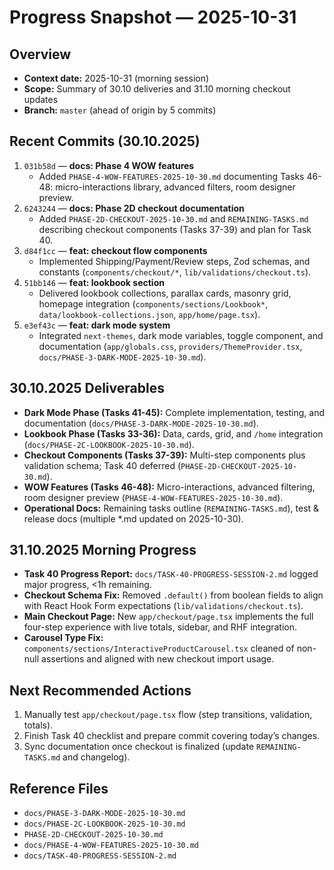 # Progress Snapshot — 2025-10-31

## Overview
- **Context date:** 2025-10-31 (morning session)
- **Scope:** Summary of 30.10 deliveries and 31.10 morning checkout updates
- **Branch:** `master` (ahead of origin by 5 commits)

## Recent Commits (30.10.2025)

1. `031b58d` — **docs: Phase 4 WOW features**  
   - Added `PHASE-4-WOW-FEATURES-2025-10-30.md` documenting Tasks 46-48: micro-interactions library, advanced filters, room designer preview.
2. `6243244` — **docs: Phase 2D checkout documentation**  
   - Added `PHASE-2D-CHECKOUT-2025-10-30.md` and `REMAINING-TASKS.md` describing checkout components (Tasks 37-39) and plan for Task 40.
3. `d84f1cc` — **feat: checkout flow components**  
   - Implemented Shipping/Payment/Review steps, Zod schemas, and constants (`components/checkout/*`, `lib/validations/checkout.ts`).
4. `51bb146` — **feat: lookbook section**  
   - Delivered lookbook collections, parallax cards, masonry grid, homepage integration (`components/sections/Lookbook*`, `data/lookbook-collections.json`, `app/home/page.tsx`).
5. `e3ef43c` — **feat: dark mode system**  
   - Integrated `next-themes`, dark mode variables, toggle component, and documentation (`app/globals.css`, `providers/ThemeProvider.tsx`, `docs/PHASE-3-DARK-MODE-2025-10-30.md`).

## 30.10.2025 Deliverables

- **Dark Mode Phase (Tasks 41-45):** Complete implementation, testing, and documentation (`docs/PHASE-3-DARK-MODE-2025-10-30.md`).
- **Lookbook Phase (Tasks 33-36):** Data, cards, grid, and `/home` integration (`docs/PHASE-2C-LOOKBOOK-2025-10-30.md`).
- **Checkout Components (Tasks 37-39):** Multi-step components plus validation schema; Task 40 deferred (`PHASE-2D-CHECKOUT-2025-10-30.md`).
- **WOW Features (Tasks 46-48):** Micro-interactions, advanced filtering, room designer preview (`PHASE-4-WOW-FEATURES-2025-10-30.md`).
- **Operational Docs:** Remaining tasks outline (`REMAINING-TASKS.md`), test & release docs (multiple *.md updated on 2025-10-30).

## 31.10.2025 Morning Progress

- **Task 40 Progress Report:** `docs/TASK-40-PROGRESS-SESSION-2.md` logged major progress, <1h remaining.
- **Checkout Schema Fix:** Removed `.default()` from boolean fields to align with React Hook Form expectations (`lib/validations/checkout.ts`).
- **Main Checkout Page:** New `app/checkout/page.tsx` implements the full four-step experience with live totals, sidebar, and RHF integration.
- **Carousel Type Fix:** `components/sections/InteractiveProductCarousel.tsx` cleaned of non-null assertions and aligned with new checkout import usage.

## Next Recommended Actions

1. Manually test `app/checkout/page.tsx` flow (step transitions, validation, totals).
2. Finish Task 40 checklist and prepare commit covering today’s changes.
3. Sync documentation once checkout is finalized (update `REMAINING-TASKS.md` and changelog).

## Reference Files
- `docs/PHASE-3-DARK-MODE-2025-10-30.md`
- `docs/PHASE-2C-LOOKBOOK-2025-10-30.md`
- `PHASE-2D-CHECKOUT-2025-10-30.md`
- `docs/PHASE-4-WOW-FEATURES-2025-10-30.md`
- `docs/TASK-40-PROGRESS-SESSION-2.md`
